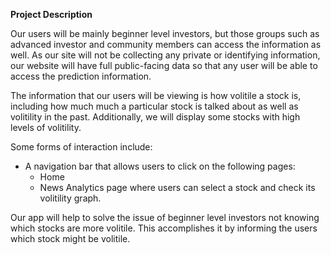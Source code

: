 **Project Description**

Our users will be mainly beginner level investors, but those groups such as advanced investor and community members can access the information as well. As our site will not be collecting any private or identifying information, our website will have full public-facing data so that any user will be able to access the prediction information.

The information that our users will be viewing is how volitile a stock is, including how much much a particular stock is talked about as well as volitility in the past. Additionally, we will display some stocks with high levels of volitility.

Some forms of interaction include:

* A navigation bar that allows users to click on the following pages:
    * Home
    * News Analytics page where users can select a stock and check its volitility graph. 

Our app will help to solve the issue of beginner level investors not knowing which stocks are more volitile. This accomplishes it by informing the users which stock might be volitile.
